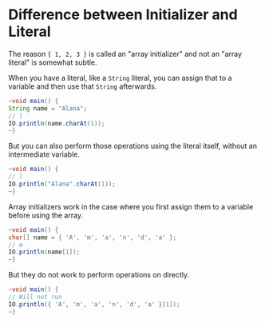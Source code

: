 # Difference between Initializer and Literal

The reason `{ 1, 2, 3 }` is called an "array initializer" and not
an "array literal" is somewhat subtle.

When you have a literal, like a `String` literal, you can assign that to a variable and
then use that `String` afterwards.

```java
~void main() {
String name = "Alana";
// l
IO.println(name.charAt(1));
~}
```

But you can also perform those operations using the literal itself, without an intermediate variable.

```java
~void main() {
// l
IO.println("Alana".charAt(1));
~}
```

Array initializers work in the case where you first assign them to a variable before using
the array.

```java
~void main() {
char[] name = { 'A', 'm', 'a', 'n', 'd', 'a' };
// m
IO.println(name[1]);
~}
```

But they do not work to perform operations on directly.

```java
~void main() {
// Will not run
IO.println({ 'A', 'm', 'a', 'n', 'd', 'a' }[1]);
~}
```
